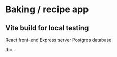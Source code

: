 # Baking / recipe app 
## Vite build for local testing

React front-end
Express server
Postgres database 

tbc...
